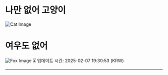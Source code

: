 
# 나만 없어 고양이

![Cat Image](https://cdn2.thecatapi.com/images/78p.jpg)

# 여우도 없어
![Fox Image](https://randomfox.ca/images/116.jpg)
⏳ 업데이트 시간: 2025-02-07 19:30:53 (KRW)

---

